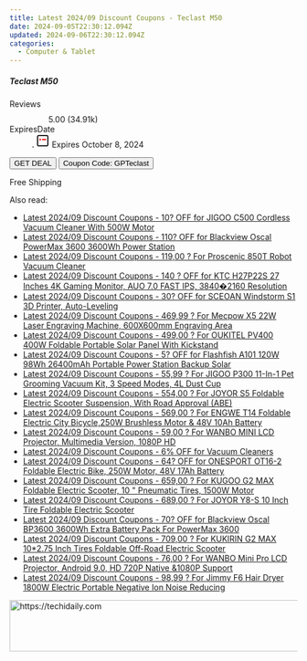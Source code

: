 ```yaml
---
title: Latest 2024/09 Discount Coupons - Teclast M50
date: 2024-09-05T22:30:12.094Z
updated: 2024-09-06T22:30:12.094Z
categories:
  - Computer & Tablet
---
```



<div class="max-w-4xl mx-auto grid grid-cols-1 lg:max-w-5xl lg:gap-x-20 lg:grid-cols-2">
  <div class="relative p-3 col-start-1 row-start-1 flex flex-col-reverse rounded-lg bg-gradient-to-t from-black/75 via-black/0 sm:bg-none sm:row-start-2 sm:p-0 lg:row-start-1">
    <h5 class="mt-1 text-lg font-semibold text-white sm:text-slate-900 md:text-2xl dark:sm:text-white">Teclast M50</h5>
  </div>
  
  <div class="col-start-1 col-end-3 row-start-1 grid gap-4 sm:mb-6 sm:grid-cols-4 lg:col-start-2 lg:row-span-6 lg:row-end-6 lg:mb-0 lg:gap-6">
    
  </div>
  <dl class="row-start-2 mt-4 flex items-center text-xs font-medium sm:row-start-3 sm:mt-1 md:mt-2.5 lg:row-start-2">
    <dt class="sr-only">Reviews</dt>
    <dd class="flex items-center text-indigo-600 dark:text-indigo-400">
      <svg width="24" height="24" fill="none" aria-hidden="true" class="mr-1 stroke-current dark:stroke-indigo-500">
        <path d="m12 5 2 5h5l-4 4 2.103 5L12 16l-5.103 3L9 14l-4-4h5l2-5Z" stroke-width="2" stroke-linecap="round" stroke-linejoin="round" />
      </svg>
      <span>5.00 <span class="font-normal text-slate-400">(34.91k)</span></span>
    </dd>
    <dt class="sr-only">ExpiresDate</dt>
    <dd class="flex items-center">
      <svg width="2" height="2" aria-hidden="true" fill="currentColor" class="mx-3 text-slate-300">
        <circle cx="1" cy="1" r="1" />
      </svg>
      <svg width="24" height="24" viewBox="0 0 24 24" fill="none" stroke="currentColor" stroke-width="2">
        <rect x="3" y="3" width="18" height="18" rx="2" fill="#fff" />
        <path d="M6 10L18 10" stroke="red" stroke-width="2" fill="none" />
        <path d="M10 6L10 18" stroke="#fff" stroke-width="2" fill="none" />
      </svg>
      Expires October 8, 2024    </dd>
  </dl>
  <div class="col-start-1 row-start-3 mt-4 self-center sm:col-start-2 sm:row-span-2 sm:row-start-2 sm:mt-0 lg:col-start-1 lg:row-start-3 lg:row-end-4 lg:mt-6">
    <button type="button" onClick="javascript:window.open(decodeURIComponent('https%3A%2F%2Fwww.shareasale.com%2Fu.cfm%3Fd%3D1118650%26m%3D97331%26u%3D4338022'), '_blank');void(0);" class="rounded-lg bg-red-600 px-3 py-2 text-sm font-medium leading-6 text-white">GET DEAL</button>
    <button type="button" onClick="javascript:window.open(decodeURIComponent('https%3A%2F%2Fwww.shareasale.com%2Fu.cfm%3Fd%3D1118650%26m%3D97331%26u%3D4338022'), '_blank');void(0);" class="border-dashed border-2 border-indigo-600 bg-green-100 text-sm leading-6 font-medium py-2 px-3 rounded-lg">Coupon Code: GPTeclast</button>
  </div>
  <p class="col-start-1 mt-4 text-sm leading-6 sm:col-span-2 lg:col-span-1 lg:row-start-4 lg:mt-6 dark:text-slate-400">
    Free Shipping 
  </p>
</div>
<span class="atpl-alsoreadstyle">Also read:</span>
<div><ul>
<li><a href="https://coupons.techidaily.com/coupon-1113425-share-77450-sale/"><u>Latest 2024/09 Discount Coupons - 10? OFF for JIGOO C500 Cordless Vacuum Cleaner With 500W Motor</u></a></li>
<li><a href="https://coupons.techidaily.com/coupon-1113461-share-77450-sale/"><u>Latest 2024/09 Discount Coupons - 110? OFF for Blackview Oscal PowerMax 3600 3600Wh Power Station</u></a></li>
<li><a href="https://coupons.techidaily.com/coupon-752737-share-77450-sale/"><u>Latest 2024/09 Discount Coupons - 119,00 ? For Proscenic 850T Robot Vacuum Cleaner</u></a></li>
<li><a href="https://coupons.techidaily.com/coupon-1114575-share-77450-sale/"><u>Latest 2024/09 Discount Coupons - 140 ? OFF for KTC H27P22S 27 Inches 4K Gaming Monitor, AUO 7.0 FAST IPS, 3840�2160 Resolution</u></a></li>
<li><a href="https://coupons.techidaily.com/coupon-1110625-share-77450-sale/"><u>Latest 2024/09 Discount Coupons - 30? OFF for SCEOAN Windstorm S1 3D Printer, Auto-Leveling</u></a></li>
<li><a href="https://coupons.techidaily.com/coupon-1081671-share-77450-sale/"><u>Latest 2024/09 Discount Coupons - 469,99 ? For Mecpow X5 22W Laser Engraving Machine, 600X600mm Engraving Area</u></a></li>
<li><a href="https://coupons.techidaily.com/coupon-1056132-share-77450-sale/"><u>Latest 2024/09 Discount Coupons - 499,00 ? For OUKITEL PV400 400W Foldable Portable Solar Panel With Kickstand</u></a></li>
<li><a href="https://coupons.techidaily.com/coupon-1112809-share-77450-sale/"><u>Latest 2024/09 Discount Coupons - 5? OFF for Flashfish A101 120W 98Wh 26400mAh Portable Power Station Backup Solar</u></a></li>
<li><a href="https://coupons.techidaily.com/coupon-1080561-share-77450-sale/"><u>Latest 2024/09 Discount Coupons - 55,99 ? For JIGOO P300 11-In-1 Pet Grooming Vacuum Kit, 3 Speed Modes, 4L Dust Cup</u></a></li>
<li><a href="https://coupons.techidaily.com/coupon-1020432-share-77450-sale/"><u>Latest 2024/09 Discount Coupons - 554,00 ? For JOYOR S5 Foldable Electric Scooter Suspension, With Road Approval (ABE)</u></a></li>
<li><a href="https://coupons.techidaily.com/coupon-1093808-share-77450-sale/"><u>Latest 2024/09 Discount Coupons - 569,00 ? For ENGWE T14 Foldable Electric City Bicycle,250W Brushless Motor & 48V 10Ah Battery</u></a></li>
<li><a href="https://coupons.techidaily.com/coupon-1099684-share-77450-sale/"><u>Latest 2024/09 Discount Coupons - 59,00 ? For WANBO MINI LCD Projector, Multimedia Version, 1080P HD</u></a></li>
<li><a href="https://coupons.techidaily.com/coupon-1080534-share-77450-sale/"><u>Latest 2024/09 Discount Coupons - 6% OFF for Vacuum Cleaners</u></a></li>
<li><a href="https://coupons.techidaily.com/coupon-1111078-share-77450-sale/"><u>Latest 2024/09 Discount Coupons - 64? OFF for ONESPORT OT16-2 Foldable Electric Bike, 250W Motor, 48V 17Ah Battery</u></a></li>
<li><a href="https://coupons.techidaily.com/coupon-1083522-share-77450-sale/"><u>Latest 2024/09 Discount Coupons - 659,00 ? For KUGOO G2 MAX Foldable Electric Scooter, 10 " Pneumatic Tires, 1500W Motor</u></a></li>
<li><a href="https://coupons.techidaily.com/coupon-1020426-share-77450-sale/"><u>Latest 2024/09 Discount Coupons - 689,00 ? For JOYOR Y8-S 10 Inch Tire Foldable Electric Scooter</u></a></li>
<li><a href="https://coupons.techidaily.com/coupon-1113462-share-77450-sale/"><u>Latest 2024/09 Discount Coupons - 70? OFF for Blackview Oscal BP3600 3600Wh Extra Battery Pack For PowerMax 3600</u></a></li>
<li><a href="https://coupons.techidaily.com/coupon-1054317-share-77450-sale/"><u>Latest 2024/09 Discount Coupons - 709,00 ? For KUKIRIN G2 MAX 10*2.75 Inch Tires Foldable Off-Road Electric Scooter</u></a></li>
<li><a href="https://coupons.techidaily.com/coupon-1099687-share-77450-sale/"><u>Latest 2024/09 Discount Coupons - 76,00 ? For WANBO Mini Pro LCD Projector, Android 9.0, HD 720P Native &1080P Support</u></a></li>
<li><a href="https://coupons.techidaily.com/coupon-972262-share-77450-sale/"><u>Latest 2024/09 Discount Coupons - 98,99 ? For Jimmy F6 Hair Dryer 1800W Electric Portable Negative Ion Noise Reducing</u></a></li>
</ul></div>

<ins class="adsbygoogle"
      style="display:block"
      data-ad-client="ca-pub-7571918770474297"
      data-ad-slot="8358498916"
      data-ad-format="auto"
      data-full-width-responsive="true"></ins>
<!-- affiliate ads begin -->
<a href="https://appsumo.8odi.net/c/5597632/2132160/7443" target="_top" id="2132160">
  <img src="//a.impactradius-go.com/display-ad/7443-2132160" border="0" alt="https://techidaily.com" width="600" height="90"/>
</a>
<img height="0" width="0" src="https://appsumo.8odi.net/i/5597632/2132160/7443" style="position:absolute;visibility:hidden;" border="0" />
<!-- affiliate ads end -->